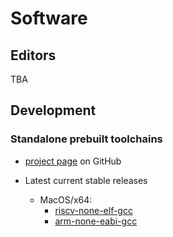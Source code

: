 # Software


## Editors

TBA




## Development


### Standalone prebuilt toolchains

- [project page](https://github.com/xpack-dev-tools) on GitHub

- Latest current stable releases
  - MacOS/x64:
    - [riscv-none-elf-gcc](https://github.com/xpack-dev-tools/riscv-none-elf-gcc-xpack/releases/latest/download/xpack-riscv-none-elf-gcc-13.2.0-2-darwin-x64.tar.gz)
    - [arm-none-eabi-gcc](https://github.com/xpack-dev-tools/arm-none-eabi-gcc-xpack/releases/latest/download/xpack-arm-none-eabi-gcc-13.2.1-1.1-darwin-x64.tar.gz)

